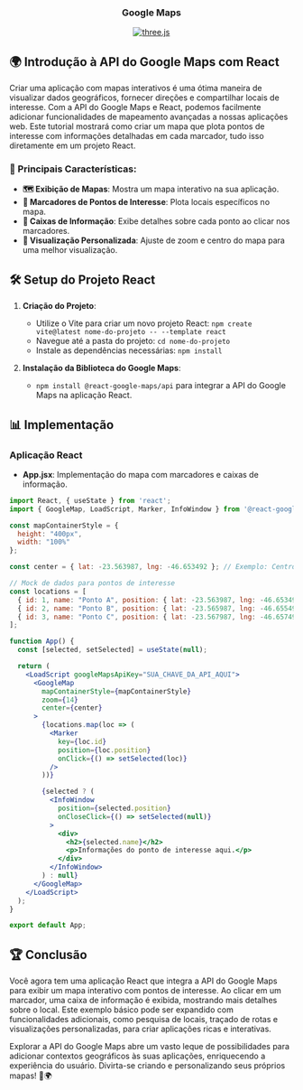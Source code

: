 <div align="center">
  <h3 align="center">Google Maps</h3>
  <div>
  <a href="https://bgcp.com.br/article/24b92377-cd3a-4325-a572-ea683debc334">
  <img src="https://img.shields.io/badge/Download PDF (ENGLISH)-black?style=for-the-badge&logoColor=white&color=000000" alt="three.js" />
  </a>
  </div>
</div>

## 🌍 Introdução à API do Google Maps com React

Criar uma aplicação com mapas interativos é uma ótima maneira de visualizar dados geográficos, fornecer direções e compartilhar locais de interesse. Com a API do Google Maps e React, podemos facilmente adicionar funcionalidades de mapeamento avançadas a nossas aplicações web. Este tutorial mostrará como criar um mapa que plota pontos de interesse com informações detalhadas em cada marcador, tudo isso diretamente em um projeto React.

### 🌟 Principais Características:

- **🗺️ Exibição de Mapas**: Mostra um mapa interativo na sua aplicação.
- **📍 Marcadores de Pontos de Interesse**: Plota locais específicos no mapa.
- **💬 Caixas de Informação**: Exibe detalhes sobre cada ponto ao clicar nos marcadores.
- **👀 Visualização Personalizada**: Ajuste de zoom e centro do mapa para uma melhor visualização.

## 🛠️ Setup do Projeto React

1. **Criação do Projeto**:
   - Utilize o Vite para criar um novo projeto React: `npm create vite@latest nome-do-projeto -- --template react`
   - Navegue até a pasta do projeto: `cd nome-do-projeto`
   - Instale as dependências necessárias: `npm install`

2. **Instalação da Biblioteca do Google Maps**:
   - `npm install @react-google-maps/api` para integrar a API do Google Maps na aplicação React.

## 📊 Implementação

### Aplicação React

- **App.jsx**: Implementação do mapa com marcadores e caixas de informação.

```jsx
import React, { useState } from 'react';
import { GoogleMap, LoadScript, Marker, InfoWindow } from '@react-google-maps/api';

const mapContainerStyle = {
  height: "400px",
  width: "100%"
};

const center = { lat: -23.563987, lng: -46.653492 }; // Exemplo: Centro de São Paulo

// Mock de dados para pontos de interesse
const locations = [
  { id: 1, name: "Ponto A", position: { lat: -23.563987, lng: -46.653492 } },
  { id: 2, name: "Ponto B", position: { lat: -23.565987, lng: -46.655492 } },
  { id: 3, name: "Ponto C", position: { lat: -23.567987, lng: -46.657492 } }
];

function App() {
  const [selected, setSelected] = useState(null);

  return (
    <LoadScript googleMapsApiKey="SUA_CHAVE_DA_API_AQUI">
      <GoogleMap
        mapContainerStyle={mapContainerStyle}
        zoom={14}
        center={center}
      >
        {locations.map(loc => (
          <Marker
            key={loc.id}
            position={loc.position}
            onClick={() => setSelected(loc)}
          />
        ))}

        {selected ? (
          <InfoWindow
            position={selected.position}
            onCloseClick={() => setSelected(null)}
          >
            <div>
              <h2>{selected.name}</h2>
              <p>Informações do ponto de interesse aqui.</p>
            </div>
          </InfoWindow>
        ) : null}
      </GoogleMap>
    </LoadScript>
  );
}

export default App;
```

## 🏆 Conclusão

Você agora tem uma aplicação React que integra a API do Google Maps para exibir um mapa interativo com pontos de interesse. Ao clicar em um marcador, uma caixa de informação é exibida, mostrando mais detalhes sobre o local. Este exemplo básico pode ser expandido com funcionalidades adicionais, como pesquisa de locais, traçado de rotas e visualizações personalizadas, para criar aplicações ricas e interativas.

Explorar a API do Google Maps abre um vasto leque de possibilidades para adicionar contextos geográficos às suas aplicações, enriquecendo a experiência do usuário. Divirta-se criando e personalizando seus próprios mapas! 🚀🌍